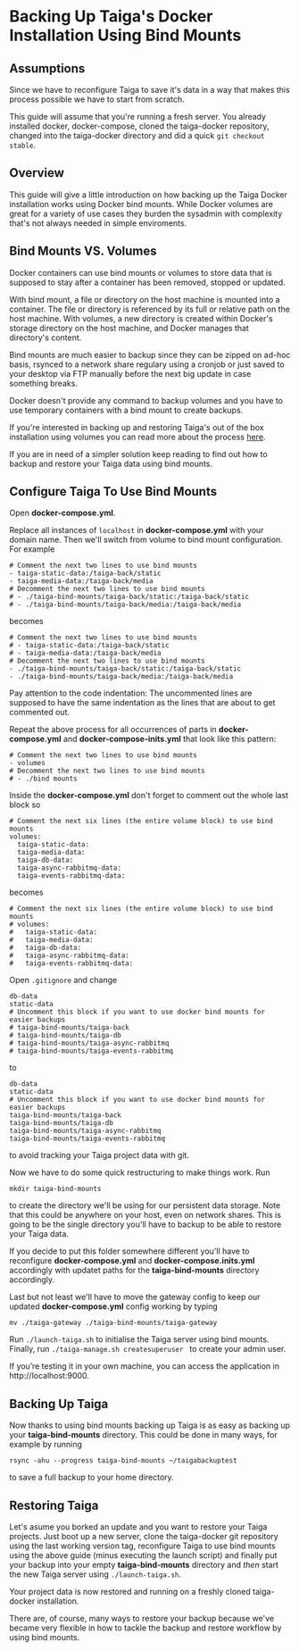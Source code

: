 # Backing Up Taiga's Docker Installation Using Bind Mounts

## Assumptions
Since we have to reconfigure Taiga to save it's data in a way that makes this process possible we have to start from scratch.

This guide will assume that you're running a fresh server. You already installed docker, docker-compose, cloned the taiga-docker repository, changed into the taiga-docker directory and did a quick `git checkout stable`.

## Overview

This guide will give a little introduction on how backing up the Taiga Docker installation works using Docker bind mounts. While Docker volumes are great for a variety of use cases they burden the sysadmin with complexity that's not always needed in simple enviroments.

## Bind Mounts VS. Volumes

Docker containers can use bind mounts or volumes to store data that is supposed to stay after a container has been removed, stopped or updated. 

With bind mount, a file or directory on the host machine is mounted into a container. The file or directory is referenced by its full or relative path on the host machine. With volumes, a new directory is created within Docker's storage directory on the host machine, and Docker manages that directory's content.

Bind mounts are much easier to backup since they can be zipped on ad-hoc basis, rsynced to a network share regulary using a cronjob or just saved to your desktop via FTP manually before the next big update in case something breaks. 

Docker doesn't provide any command to backup volumes and you have to use temporary containers with a bind mount to create backups. 

If you're interested in backing up and restoring Taiga's out of the box installation using volumes you can read more about the process [here](https://docs.docker.com/storage/volumes/#backup-restore-or-migrate-data-volumes).

If you are in need of a simpler solution keep reading to find out how to backup and restore your Taiga data using bind mounts.

## Configure Taiga To Use Bind Mounts

Open **docker-compose.yml**.

Replace all instances of `localhost` in **docker-compose.yml** with your domain name. Then we'll switch from volume to bind mount configuration. For example

~~~
# Comment the next two lines to use bind mounts
- taiga-static-data:/taiga-back/static
- taiga-media-data:/taiga-back/media
# Decomment the next two lines to use bind mounts
# - ./taiga-bind-mounts/taiga-back/static:/taiga-back/static
# - ./taiga-bind-mounts/taiga-back/media:/taiga-back/media
~~~
becomes
~~~
# Comment the next two lines to use bind mounts
# - taiga-static-data:/taiga-back/static
# - taiga-media-data:/taiga-back/media
# Decomment the next two lines to use bind mounts
- ./taiga-bind-mounts/taiga-back/static:/taiga-back/static
- ./taiga-bind-mounts/taiga-back/media:/taiga-back/media
~~~

Pay attention to the code indentation: The uncommented lines are supposed to have the same indentation as the lines that are about to get commented out.

Repeat the above process for all occurrences of parts in **docker-compose.yml** and **docker-compose-inits.yml** that look like this pattern:

~~~
# Comment the next two lines to use bind mounts
- volumes
# Decomment the next two lines to use bind mounts
# - ./bind mounts
~~~

Inside the **docker-compose.yml** don't forget to comment out the whole last block so

~~~
# Comment the next six lines (the entire volume block) to use bind mounts
volumes:
  taiga-static-data:
  taiga-media-data:
  taiga-db-data:
  taiga-async-rabbitmq-data:
  taiga-events-rabbitmq-data:
~~~
becomes
~~~
# Comment the next six lines (the entire volume block) to use bind mounts
# volumes:
#   taiga-static-data:
#   taiga-media-data:
#   taiga-db-data:
#   taiga-async-rabbitmq-data:
#   taiga-events-rabbitmq-data:
~~~

Open `.gitignore` and change
~~~
db-data
static-data
# Uncomment this block if you want to use docker bind mounts for easier backups
# taiga-bind-mounts/taiga-back
# taiga-bind-mounts/taiga-db
# taiga-bind-mounts/taiga-async-rabbitmq
# taiga-bind-mounts/taiga-events-rabbitmq
~~~
to
~~~
db-data
static-data
# Uncomment this block if you want to use docker bind mounts for easier backups
taiga-bind-mounts/taiga-back
taiga-bind-mounts/taiga-db
taiga-bind-mounts/taiga-async-rabbitmq
taiga-bind-mounts/taiga-events-rabbitmq
~~~
to avoid tracking your Taiga project data with git.

Now we have to do some quick restructuring to make things work. Run

~~~
mkdir taiga-bind-mounts
~~~
to create the directory we'll be using for our persistent data storage. Note that this could be anywhere on your host, even on network shares. This is going to be the single directory you'll have to backup to be able to restore your Taiga data.

If you decide to put this folder somewhere different you'll have to reconfigure **docker-compose.yml** and **docker-compose.inits.yml** accordingly with updatet paths for the **taiga-bind-mounts** directory accordingly. 

Last but not least we'll have to move the gateway config to keep our updated **docker-compose.yml** config working by typing
~~~
mv ./taiga-gateway ./taiga-bind-mounts/taiga-gateway
~~~
Run `./launch-taiga.sh` to initialise the Taiga server using bind mounts. Finally, run `./taiga-manage.sh createsuperuser
` to create your admin user.

If you’re testing it in your own machine, you can access the application in http://localhost:9000.

## Backing Up Taiga

Now thanks to using bind mounts backing up Taiga is as easy as backing up your **taiga-bind-mounts** directory. This could be done in many ways, for example by running
~~~
rsync -ahu --progress taiga-bind-mounts ~/taigabackuptest
~~~
to save a full backup to your home directory.

## Restoring Taiga

Let's asume you borked an update and you want to restore your Taiga projects. Just boot up a new server, clone the taiga-docker git repository using the last working version tag, reconfigure Taiga to use bind mounts using the above guide (minus executing the launch script) and finally put your backup into your empty **taiga-bind-mounts** directory and *then* start the new Taiga server using `./launch-taiga.sh`.

Your project data is now restored and running on a freshly cloned taiga-docker installation.

There are, of course, many ways to restore your backup because we've became very flexible in how to tackle the backup and restore workflow by using bind mounts.